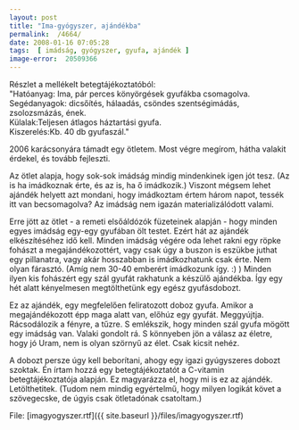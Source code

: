 ```yaml
---
layout: post
title: "Ima-gyógyszer, ajándékba"
permalink:  /4664/ 
date: 2008-01-16 07:05:28
tags:  [ imádság, gyógyszer, gyufa, ajándék ] 
image-error:  20509366 
---
```

Részlet a mellékelt betegtájékoztatóból:&nbsp;  
"Hatóanyag: Ima, pár perces könyörgések gyufákba csomagolva.  
Segédanyagok: dicsőítés, hálaadás, csöndes szentségimádás, zsolozsmázás, ének.  
Külalak:Teljesen átlagos háztartási gyufa.  
Kiszerelés:Kb. 40 db gyufaszál."



<!--break--> 2006 karácsonyára támadt egy ötletem. Most végre megírom, hátha valakit érdekel, és tovább fejleszti.

Az ötlet alapja, hogy sok-sok imádság mindig mindenkinek igen jót tesz. (Az is ha imádkoznak érte, és az is, ha ő imádkozik.) Viszont mégsem lehet ajándék helyett azt mondani, hogy imádkoztam értem három napot, tessék itt van becsomagolva? Az imádság nem igazán materializálódott valami.

Erre jött az ötlet - a remeti elsőáldózók füzeteinek alapján - hogy minden egyes imádság egy-egy gyufában ölt testet. Ezért hát az ajándék elkészítéséhez idő kell. Minden imádság végére oda lehet rakni egy röpke fohászt a megajándékozottért, vagy csak úgy a buszon is eszükbe juthat egy pillanatra, vagy akár hosszabban is imádkozhatunk csak érte. Nem olyan fárasztó. (Amíg nem 30-40 emberért imádkozunk így. :) ) Minden ilyen kis fohászért egy szál gyufát rakhatunk a készülő ajándékba. Így egy hét alatt kényelmesen megtölthetünk egy egész gyufásdobozt.

Ez az ajándék, egy megfelelően feliratozott doboz gyufa. Amikor a megajándékozott épp maga alatt van, előhúz egy gyufát. Meggyújtja. Rácsodálozik a fényre, a tűzre. S emlékszik, hogy minden szál gyufa mögött egy imádság van. Valaki gondolt rá. S könnyeben jön a válasz az életre, hogy jó Uram, nem is olyan szörnyű az élet. Csak kicsit nehéz.

A dobozt persze úgy kell beborítani, ahogy egy igazi gyúgyszeres dobozt szoktak. Én írtam hozzá egy betegtájékoztatót a C-vitamin betegtájékoztatója alapján. Ez magyarázza el, hogy mi is ez az ajándék. Letölthetitek. (Tudom nem mindig egyértelmű, hogy milyen logikát követ a szövegecske, de úgyis csak ötletadónak csatoltam.)



File: [imagyogyszer.rtf]({{ site.baseurl }}/files/imagyogyszer.rtf)

